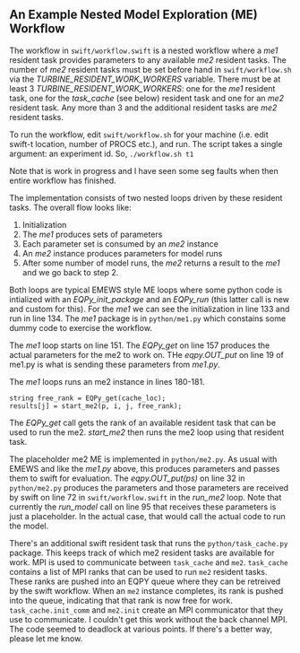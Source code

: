 ## An Example Nested Model Exploration (ME) Workflow

The workflow in `swift/workflow.swift` is a nested workflow where a _me1_ resident
task provides parameters to any available _me2_ resident tasks. The number of
_me2_ resident tasks must be set before hand in `swift/workflow.sh` via
the _TURBINE_RESIDENT_WORK_WORKERS_ variable. There must be at least 3
_TURBINE_RESIDENT_WORK_WORKERS_: one for the _me1_ resident task, one for
the _task_cache_ (see below) resident task and one for an _me2_
resident task. Any more than 3 and the additional resident tasks are _me2_
resident tasks.

To run the workflow, edit `swift/workflow.sh` for your machine (i.e. edit
swift-t location, number of PROCS etc.), and
run. The script takes a single argument: an experiment id. So, `./workflow.sh t1`

Note that is work in progress and I have seen some seg faults when then entire
workflow has finished.

The implementation consists of two nested loops driven by these resident
tasks. The overall flow looks like:

1. Initialization
2. The _me1_ produces sets of parameters
3. Each parameter set is consumed by an _me2_ instance
4. An _me2_ instance produces parameters for model runs
5. After some number of model runs, the _me2_ returns a result to the _me1_ and we go back to step 2.

Both loops are typical EMEWS style ME loops where some python code is intialized
with an _EQPy_init_package_ and an _EQPy_run_ (this latter call is new and custom
for this). For the _me1_ we can see the initialization in line 133 and run in line 134.
The _me1_ package is in `python/me1.py` which constains some dummy code
to exercise the workflow.

The _me1_ loop starts on line 151. The _EQPy_get_ on line 157 produces the actual
parameters for the me2 to work on. THe _eqpy.OUT_put_ on line 19 of
me1.py is what is sending these parameters from _me1.py_.

The _me1_ loops runs an me2 instance in lines 180-181.

```objc
string free_rank = EQPy_get(cache_loc);
results[j] = start_me2(p, i, j, free_rank);
```

The _EQPy_get_ call gets the rank of an available resident task that can
be used to run the me2. _start_me2_ then runs the
me2 loop using that resident task.

The placeholder me2 ME is implemented in `python/me2.py`.
As usual with EMEWS and like the _me1.py_ above, this produces parameters and
passes them to swift for evaluation. The _eqpy.OUT_put(ps)_ on line 32 in
`python/me2.py` produces the parameters and those parameters
are received by swift on line 72 in `swift/workflow.swift` in the _run_me2_
loop. Note that currently the _run_model_ call on line 95 that receives these parameters
is just a placeholder. In the actual case, that would call the actual code to run the model.

There's an additional swift resident task that runs the `python/task_cache.py` package.
This keeps track of which me2 resident tasks are available for work. MPI is used to
communicate between `task_cache` and `me2`. `task_cache` contains a list of MPI ranks
that can be used to run `me2` resident tasks. These ranks are pushed into an EQPY
queue where they can be retreived by the swift workflow. When an `me2` instance completes, its rank is pushed into the queue, indicating that that rank is now free for work. `task_cache.init_comm` and `me2.init` create an MPI communicator that they
use to communicate. I couldn't get this work without the back channel MPI. The code
seemed to deadlock at various points. If there's a better way, please let me know.
